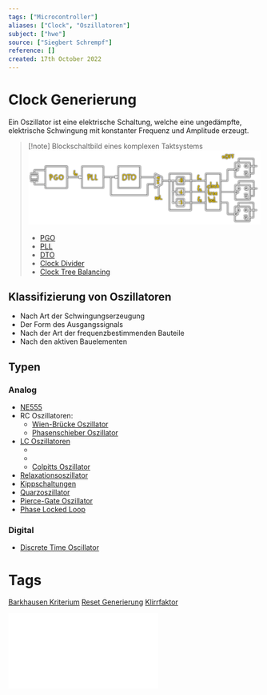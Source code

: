 ```yaml
---
tags: ["Microcontroller"]
aliases: ["Clock", "Oszillatoren"]
subject: ["hwe"]
source: ["Siegbert Schrempf"]
reference: []
created: 17th October 2022
---
```


# Clock Generierung
Ein Oszillator ist eine elektrische Schaltung, welche eine ungedämpfte, elektrische Schwingung mit konstanter Frequenz und Amplitude erzeugt.

> [!note] Blockschaltbild eines komplexen Taktsystems
> ![komplex-dto](../assets/komplex-dto.png)
> - [PGO](Pierce-Gate%20Oszillator.md)
> - [PLL](Phase%20Locked%20Loop.md)
> - [DTO](Discrete%20Time%20Oscillator.md)
> - [Clock Divider](../../digital-technik/Clock%20Divider.md)
> - [Clock Tree Balancing](../Clock%20Tree%20Balancing.md)

## Klassifizierung von Oszillatoren
- Nach Art der Schwingungserzeugung
- Der Form des Ausgangssignals
- Nach der Art der frequenzbestimmenden Bauteile
- Nach den aktiven Bauelementen

## Typen
### Analog
- [NE555](NE555.md)
- RC Oszillatoren:
	- [Wien-Brücke Oszillator](Wien-Brücke%20Oszillator.md)
	- [Phasenschieber Oszillator](Phasenschieber%20Oszillator.md)
- [LC Oszillatoren](LC%20Oszillatoren.md)
	- [](LC%20Oszillatoren.md#Serien%20Schwingkreise%20Schwingkreis%20mit%20Operations-Verstärker%20OPV|Serien%20Schwingkreis)
	- [](LC%20Oszillatoren.md#Parallel%20Schwingkreise%20Schwingkreis%20mit%20Operations-Verstärker%20OPV|Parallel%20Schwingkreis)
	- [Colpitts Oszillator](Colpitts%20Oszillator.md)
- [Relaxationsoszillator](Relaxationsoszillator.md)
- [Kippschaltungen](Kippschaltungen.md)
- [Quarzoszillator](Quarzoszillator.md)
- [Pierce-Gate Oszillator](Pierce-Gate%20Oszillator.md)
- [Phase Locked Loop](Phase%20Locked%20Loop.md)

### Digital
- [Discrete Time Oscillator](Discrete%20Time%20Oscillator.md)


# Tags
[Barkhausen Kriterium](Barkhausen%20Kriterium.md)
[Reset Generierung](../Reset%20Generierung.md)
[Klirrfaktor](../Klirrfaktor.md)

![Clock_und_Reset_Generierung](../assets/pdf/Clock_und_Reset_Generierung.pdf)